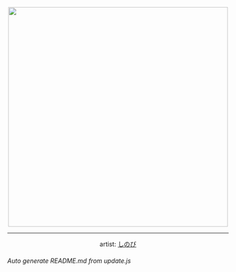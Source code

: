
<p align="center">
  <img width="500" src="https://nekos.best/api/v2/neko/0199.png">
  <hr/>
  <center>
    artist: <a href="https://www.pixiv.net/en/artworks/81355723">しのび</a>
  </center>
</p>


###### Auto generate README.md from update.js

